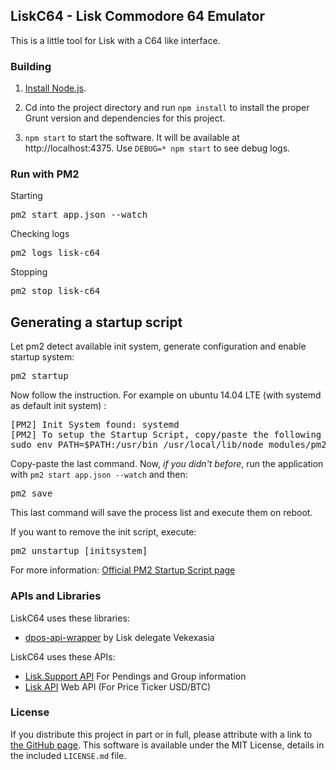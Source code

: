 ## LiskC64 - Lisk Commodore 64 Emulator ##

This is a little tool for Lisk with a C64 like interface.

### Building ###

1. [Install Node.js](https://nodejs.org/download/).

2. Cd into the project directory and run `npm install` to install the proper Grunt version and dependencies for this project.

3. `npm start` to start the software. It will be available at http://localhost:4375. Use `DEBUG=* npm start` to see debug logs.

### Run with PM2 ###

Starting
<pre>
pm2 start app.json --watch
</pre>

Checking logs
<pre>
pm2 logs lisk-c64
</pre>

Stopping
<pre>
pm2 stop lisk-c64
</pre>

## Generating a startup script

Let pm2 detect available init system, generate configuration and enable startup system:

<pre>
pm2 startup
</pre>

Now follow the instruction. For example on ubuntu 14.04 LTE (with systemd as default init system) :

<pre>
[PM2] Init System found: systemd
[PM2] To setup the Startup Script, copy/paste the following command:
sudo env PATH=$PATH:/usr/bin /usr/local/lib/node_modules/pm2/bin/pm2 startup systemd -u [user] --hp /home/[user]
</pre>

Copy-paste the last command. Now, *if you didn't before*, run the application with ```pm2 start app.json --watch``` and then:
<pre>
pm2 save
</pre>

This last command will save the process list and execute them on reboot.

If you want to remove the init script, execute:
<pre>
pm2 unstartup [initsystem]
</pre>

For more information:  [Official PM2 Startup Script page](http://pm2.keymetrics.io/docs/usage/startup/#generating-a-startup-script)

### APIs and Libraries ###

LiskC64 uses these libraries:

* [dpos-api-wrapper](https://www.npmjs.com/package/dpos-api-wrapper) by Lisk delegate Vekexasia

LiskC64 uses these APIs:

* [Lisk.Support API](https://lisk.support/lisk-support/lisk-support-public-api/) For Pendings and Group information
* [Lisk API](https://www.bitstamp.net/) Web API (For Price Ticker USD/BTC)

### License ###

If you distribute this project in part or in full, please attribute with a link to [the GitHub page](https://github.com/hirishh/lisk-c64). This software is available under the MIT License, details in the included `LICENSE.md` file.
